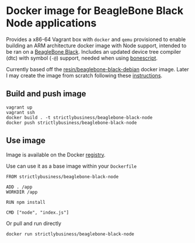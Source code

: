 # Docker image for BeagleBone Black Node applications

Provides a x86-64 Vagrant box with `docker` and `qemu` provisioned to enable building an ARM architecture docker image with Node support, intended to be ran on a [BeagleBone Black](http://beagleboard.org/black).  Includes an updated device tree compiler (dtc) with symbol (`-@`) support, needed when using [bonescript](https://github.com/jadonk/bonescript).

Currently based off the [resin/beaglebone-black-debian](https://registry.hub.docker.com/u/resin/beaglebone-black-debian/) docker image. Later I may create the image from scratch following these [instructions](
https://olimex.wordpress.com/2014/07/21/how-to-create-bare-minimum-debian-wheezy-rootfs-from-scratch/).

## Build and push image

    vagrant up
    vagrant ssh
    docker build . -t strictlybusiness/beaglebone-black-node
    docker push strictlybusiness/beaglebone-black-node

## Use image

Image is available on the Docker [registry](https://registry.hub.docker.com/u/strictlybusiness/beaglebone-black-node/).

Use can use it as a base image within your `Dockerfile`

    FROM strictlybusiness/beaglebone-black-node

    ADD . /app
    WORKDIR /app

    RUN npm install

    CMD ["node", "index.js"]

Or pull and run directly

    docker run strictlybusiness/beaglebone-black-node
